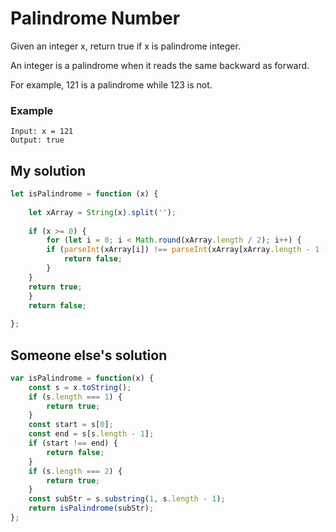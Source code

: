 # Palindrome Number

Given an integer x, return true if x is palindrome integer.

An integer is a palindrome when it reads the same backward as forward.

For example, 121 is a palindrome while 123 is not.

### Example
```
Input: x = 121
Output: true
```

## My solution
```js
let isPalindrome = function (x) {
    
    let xArray = String(x).split('');
    
    if (x >= 0) {
        for (let i = 0; i < Math.round(xArray.length / 2); i++) {
        if (parseInt(xArray[i]) !== parseInt(xArray[xArray.length - 1 - i])) {
            return false;
        }
    }
    return true;
    }
    return false;
    
};
```

## Someone else's solution
```js
var isPalindrome = function(x) {
    const s = x.toString();
    if (s.length === 1) {
        return true;
    }
    const start = s[0];
    const end = s[s.length - 1];
    if (start !== end) {
        return false;
    }
    if (s.length === 2) {
        return true;
    }
    const subStr = s.substring(1, s.length - 1);
    return isPalindrome(subStr);
};
```
